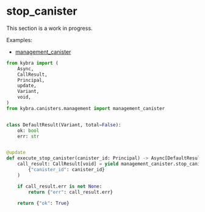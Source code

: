 # stop_canister

This section is a work in progress.

Examples:

-   [management_canister](https://github.com/demergent-labs/kybra/tree/main/examples/management_canister)

```python
from kybra import (
    Async,
    CallResult,
    Principal,
    update,
    Variant,
    void,
)
from kybra.canisters.management import management_canister


class DefaultResult(Variant, total=False):
    ok: bool
    err: str


@update
def execute_stop_canister(canister_id: Principal) -> Async[DefaultResult]:
    call_result: CallResult[void] = yield management_canister.stop_canister(
        {"canister_id": canister_id}
    )

    if call_result.err is not None:
        return {"err": call_result.err}

    return {"ok": True}
```
